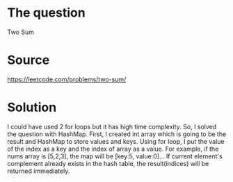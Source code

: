 # The question
Two Sum

# Source
https://leetcode.com/problems/two-sum/

# Solution
I could have used 2 for loops but it has high time complexity. So, I solved the question with HashMap. First, I created int array which is going to be the result and HashMap to store values and keys. Using for loop, I put the value of the index as a key and the index of array as a value. For example, if the nums array is [5,2,3], the map will be [key:5, value:0]... If current element's complement already exists in the hash table, the result(indices) will be returned immediately.